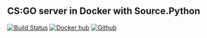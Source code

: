 CS:GO server in Docker with Source.Python
-----------------------------------------
[![Build Status](https://circleci.com/gh/MichaelPak/csgo-server-python.svg?style=shield&circle-token=dbc738f3656012039f16a3f747df0f06847da4e2)](https://circleci.com/gh/MichaelPak/csgo-server-python)
[![Docker hub](https://img.shields.io/badge/dockerhub-url-blue.svg)](https://hub.docker.com/r/michaelpak/csgo-server-python/)
[![Github](https://img.shields.io/badge/github-url-blue.svg)](https://github.com/MichaelPak/csgo-server-python)